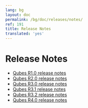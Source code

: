 ```yaml
---
lang: bg
layout: doc
permalink: /bg/doc/releases/notes/
ref: 191
title: Release Notes
translated: 'yes'
---
```


Release Notes
=============

 * [Qubes R1.0 release notes](/bg/doc/releases/1.0/release-notes/)
 * [Qubes R2.0 release notes](/bg/doc/releases/2.0/release-notes/)
 * [Qubes R3.0 release notes](/bg/doc/releases/3.0/release-notes/)
 * [Qubes R3.1 release notes](/bg/doc/releases/3.1/release-notes/)
 * [Qubes R3.2 release notes](/bg/doc/releases/3.2/release-notes/)
 * [Qubes R4.0 release notes](/bg/doc/releases/4.0/release-notes/)